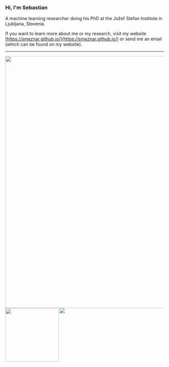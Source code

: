 ### Hi, I'm Sebastian

A machine learning researcher doing his PhD at the Jožef Stefan Institute in Ljubljana, Slovenia. 


If you want to learn more about me or my research, visit my website [https://smeznar.github.io/](https://smeznar.github.io/) or send me an email (which can be found on my website).




---
<div>
  <a href="https://github.com/ryo-ma/github-profile-trophy">
    <img width=800 src="https://github-profile-trophy.vercel.app/?username=smeznar&column=8&theme=onedark&no-frame=true"/>
  </a>
</div>
<div>
  <img height="170" align="left" src="https://github-readme-stats.vercel.app/api?username=smeznar&count_private=true&include_all_commits=true" />
  <img src="https://github-readme-stats.vercel.app/api/top-langs/?username=smeznar&layout=compact" />
</div>
